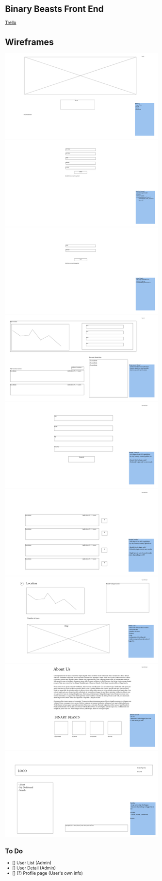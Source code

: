# Binary Beasts Front End

[Trello](https://trello.com/b/oK1WjNdG/project-3)

# Wireframes
![Home](/Wireframes/Home.png)
![SignUp](/Wireframes/signup.png)
![LogIn](/Wireframes/login.png)
![Dashboard](/Wireframes/Dashboard.png)
![Search](/Wireframes/search.png)
![Results](/Wireframes/results.png)
![Details](/Wireframes/details.png)
![About](/Wireframes/about.png)
![NavBar](/Wireframes/NavBar.png)

## To Do
- [] User List (Admin)
- [] User Detail (Admin)
- [] (?) Profile page (User's own info)